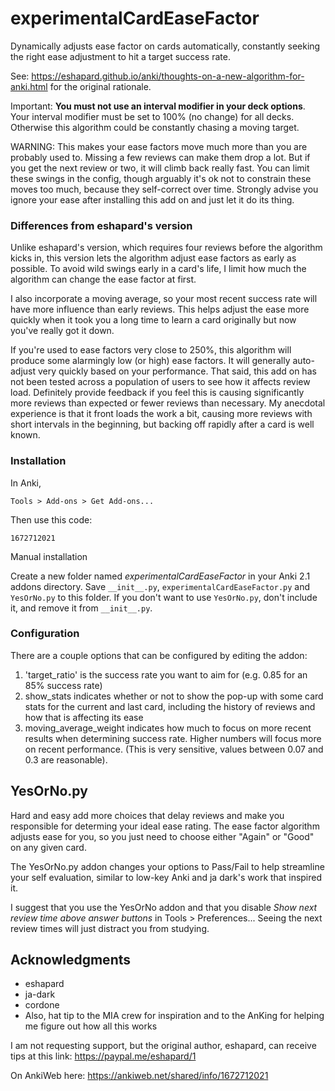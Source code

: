 # experimentalCardEaseFactor
Dynamically adjusts ease factor on cards automatically, constantly seeking the
right ease adjustment to hit a target success rate.

See: https://eshapard.github.io/anki/thoughts-on-a-new-algorithm-for-anki.html
for the original rationale.

Important: **You must not use an interval modifier in your deck options**.
Your interval modifier must be set to 100% (no change) for all decks. Otherwise
this algorithm could be constantly chasing a moving target.

WARNING: This makes your ease factors move much more than you are probably used
to. Missing a few reviews can make them drop a lot. But if you get the next
review or two, it will climb back really fast. You can limit these swings in
the config, though arguably it's ok not to constrain these moves too much,
because they self-correct over time. Strongly advise you ignore your ease after
installing this add on and just let it do its thing.

### Differences from eshapard's version

Unlike eshapard's version, which requires four reviews before the algorithm
kicks in, this version lets the algorithm adjust ease factors as early as
possible. To avoid wild swings early in a card's life, I limit how much the
algorithm can change the ease factor at first.

I also incorporate a moving average, so your most recent success rate will have
more influence than early reviews. This helps adjust the ease more quickly when
it took you a long time to learn a card originally but now you've really got it
down.

If you're used to ease factors very close to 250%, this algorithm will produce
some alarmingly low (or high) ease factors. It will generally auto-adjust very
quickly based on your performance. That said, this add on has not been tested
across a population of users to see how it affects review load. Definitely
provide feedback if you feel this is causing significantly more reviews than
expected or fewer reviews than necessary. My anecdotal experience is that it
front loads the work a bit, causing more reviews with short intervals in the
beginning, but backing off rapidly after a card is well known.

### Installation
In Anki, 

    Tools > Add-ons > Get Add-ons...

Then use this code: 

    1672712021

Manual installation

Create a new folder named *experimentalCardEaseFactor* in your Anki 2.1 addons
directory. Save `__init__.py`, `experimentalCardEaseFactor.py` and `YesOrNo.py`
to this folder. If you don't want to use `YesOrNo.py`, don't include it, and
remove it from `__init__.py`.

### Configuration
There are a couple options that can be configured by editing the addon:

1. 'target_ratio' is the success rate you want to aim for (e.g. 0.85 for an 85%
success rate)
2. show_stats indicates whether or not to show the pop-up with some card stats
for the current and last card, including the history of reviews and how that is
affecting its ease
3. moving_average_weight indicates how much to focus on more recent results
when determining success rate. Higher numbers will focus more on recent
performance. (This is very sensitive, values between 0.07 and 0.3 are
reasonable).

## YesOrNo.py
Hard and easy add more choices that delay reviews and make you responsible for
determing your ideal ease rating. The ease factor algorithm adjusts ease for
you, so you just need to choose either "Again" or "Good" on any given card.

The YesOrNo.py addon changes your options to Pass/Fail to help streamline your
self evaluation, similar to low-key Anki and ja dark's work that inspired it.

I suggest that you use the YesOrNo addon and that you disable
*Show next review time above answer buttons* in Tools > Preferences...
Seeing the next review times will just distract you from studying.

## Acknowledgments
- eshapard
- ja-dark
- cordone
- Also, hat tip to the MIA crew for inspiration and to the AnKing for helping me
figure out how all this works

I am not requesting support, but the original author, eshapard, can receive
tips at this link:
https://paypal.me/eshapard/1

On AnkiWeb here: 
https://ankiweb.net/shared/info/1672712021
